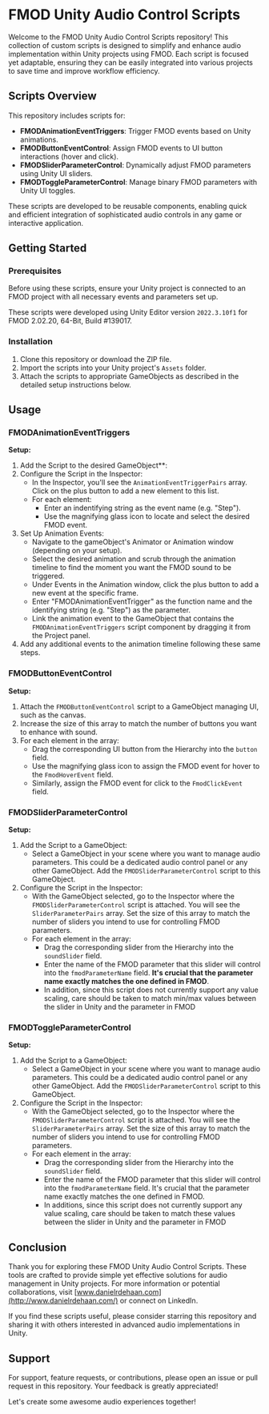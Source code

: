 # FMOD Unity Audio Control Scripts

Welcome to the FMOD Unity Audio Control Scripts repository! This collection of custom scripts is designed to simplify and enhance audio implementation within Unity projects using FMOD. Each script is focused yet adaptable, ensuring they can be easily integrated into various projects to save time and improve workflow efficiency.

## Scripts Overview

This repository includes scripts for:
-    **FMODAnimationEventTriggers**: Trigger FMOD events based on Unity animations.
-    **FMODButtonEventControl**: Assign FMOD events to UI button interactions (hover and click).
-    **FMODSliderParameterControl**: Dynamically adjust FMOD parameters using Unity UI sliders.
-    **FMODToggleParameterControl**: Manage binary FMOD parameters with Unity UI toggles.

These scripts are developed to be reusable components, enabling quick and efficient integration of sophisticated audio controls in any game or interactive application.

## Getting Started

### Prerequisites

Before using these scripts, ensure your Unity project is connected to an FMOD project with all necessary events and parameters set up.

These scripts were developed using Unity Editor version `2022.3.10f1` for FMOD 2.02.20, 64-Bit, Build #139017.

### Installation

1. Clone this repository or download the ZIP file.
2. Import the scripts into your Unity project's `Assets` folder.
3. Attach the scripts to appropriate GameObjects as described in the detailed setup instructions below.

## Usage

### FMODAnimationEventTriggers

**Setup:**
1. Add the Script to the desired GameObject**:
2. Configure the Script in the Inspector:
    - In the Inspector, you'll see the `AnimationEventTriggerPairs` array. Click on the plus button to add a new element to this list.
    - For each element:
        - Enter an indentifying string as the event name (e.g. "Step").
        - Use the magnifying glass icon to locate and select the desired FMOD event.
3. Set Up Animation Events:
    - Navigate to the gameObject's Animator or Animation window (depending on your setup).
    - Select the desired animation and scrub through the animation timeline to find the moment you want the FMOD sound to be triggered.
    - Under Events in the Animation window, click the plus button to add a new event at the specific frame.
    - Enter "FMODAnimationEventTrigger" as the function name and the identifying string (e.g. "Step") as the parameter. 
    - Link the animation event to the GameObject that contains the `FMODAnimationEventTriggers` script component by dragging it from the Project panel.
4. Add any additional events to the animation timeline following these same steps.

### FMODButtonEventControl

**Setup:**
1. Attach the `FMODButtonEventControl` script to a GameObject managing UI, such as the canvas.
2. Increase the size of this array to match the number of buttons you want to enhance with sound.
3. For each element in the array:
    - Drag the corresponding UI button from the Hierarchy into the `button` field.
    - Use the magnifying glass icon to assign the FMOD event for hover to the `FmodHoverEvent` field.
    - Similarly, assign the FMOD event for click to the `FmodClickEvent` field.

### FMODSliderParameterControl

**Setup:**
1. Add the Script to a GameObject:
    - Select a GameObject in your scene where you want to manage audio parameters. This could be a dedicated audio control panel or any other GameObject. Add the `FMODSliderParameterControl` script to this GameObject.
2. Configure the Script in the Inspector:
    - With the GameObject selected, go to the Inspector where the `FMODSliderParameterControl` script is attached. You will see the `SliderParameterPairs` array. Set the size of this array to match the number of sliders you intend to use for controlling FMOD parameters.
    - For each element in the array:
        - Drag the corresponding slider from the Hierarchy into the `soundSlider` field.
        - Enter the name of the FMOD parameter that this slider will control into the `fmodParameterName` field. **It's crucial that the parameter name exactly matches the one defined in FMOD**.
        - In addition, since this script does not currently support any value scaling, care should be taken to match min/max values between the slider in Unity and the parameter in FMOD

### FMODToggleParameterControl

**Setup:**
1. Add the Script to a GameObject:
    - Select a GameObject in your scene where you want to manage audio parameters. This could be a dedicated audio control panel or any other GameObject. Add the `FMODSliderParameterControl` script to this GameObject.
2. Configure the Script in the Inspector:
    - With the GameObject selected, go to the Inspector where the `FMODSliderParameterControl` script is attached. You will see the `SliderParameterPairs` array. Set the size of this array to match the number of sliders you intend to use for controlling FMOD parameters.
    - For each element in the array:
        - Drag the corresponding slider from the Hierarchy into the `soundSlider` field.
        - Enter the name of the FMOD parameter that this slider will control into the `fmodParameterName` field. It's crucial that the parameter name exactly matches the one defined in FMOD.
        - In additions, since this script does not currently support any value scaling, care should be taken to match these values between the slider in Unity and the parameter in FMOD

## Conclusion

Thank you for exploring these FMOD Unity Audio Control Scripts. These tools are crafted to provide simple yet effective solutions for audio management in Unity projects. For more information or potential collaborations, visit [www.danielrdehaan.com](http://www.danielrdehaan.com/) or connect on LinkedIn.

If you find these scripts useful, please consider starring this repository and sharing it with others interested in advanced audio implementations in Unity.

## Support

For support, feature requests, or contributions, please open an issue or pull request in this repository. Your feedback is greatly appreciated!

Let's create some awesome audio experiences together!
